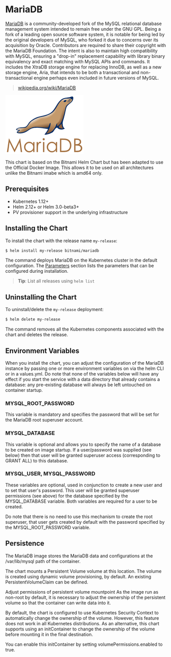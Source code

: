 # MariaDB

[MariaDB](https://mariadb.org) is a community-developed fork of the MySQL relational database management system intended to remain free under the GNU GPL. Being a fork of a leading open source software system, it is notable for being led by the original developers of MySQL, who forked it due to concerns over its acquisition by Oracle. Contributors are required to share their copyright with the MariaDB Foundation.
The intent is also to maintain high compatibility with MySQL, ensuring a "drop-in" replacement capability with library binary equivalency and exact matching with MySQL APIs and commands. It includes the XtraDB storage engine for replacing InnoDB, as well as a new storage engine, Aria, that intends to be both a transactional and non-transactional engine perhaps even included in future versions of MySQL.

> [wikipedia.org/wiki/MariaDB](https://en.wikipedia.org/wiki/MariaDB)

<img src="https://raw.githubusercontent.com/docker-library/docs/74e3b3d4d60389208732dbd2c95145868111d959/mariadb/logo.png" alt="logo">

This chart is based on the Bitnami Helm Chart but has been adapted to use the Official Docker Image. This allows it to be used on all architectures unlike the Bitnami imabe which is amd64 only.

## Prerequisites

- Kubernetes 1.12+
- Helm 2.12+ or Helm 3.0-beta3+
- PV provisioner support in the underlying infrastructure

## Installing the Chart

To install the chart with the release name `my-release`:

```bash
$ helm install my-release bitnami/mariadb
```

The command deploys MariaDB on the Kubernetes cluster in the default configuration. The [Parameters](#parameters) section lists the parameters that can be configured during installation.

> **Tip**: List all releases using `helm list`

## Uninstalling the Chart

To uninstall/delete the `my-release` deployment:

```bash
$ helm delete my-release
```

The command removes all the Kubernetes components associated with the chart and deletes the release.


## Environment Variables
When you install the chart, you can adjust the configuration of the MariaDB instance by passing one or more environment variables on via the helm CLI or in a values.yml. Do note that none of the variables below will have any effect if you start the service with a data directory that already contains a database: any pre-existing database will always be left untouched on container startup.

### MYSQL_ROOT_PASSWORD
This variable is mandatory and specifies the password that will be set for the MariaDB root superuser account.

### MYSQL_DATABASE
This variable is optional and allows you to specify the name of a database to be created on image startup. If a user/password was supplied (see below) then that user will be granted superuser access (corresponding to GRANT ALL) to this database.

### MYSQL_USER, MYSQL_PASSWORD
These variables are optional, used in conjunction to create a new user and to set that user's password. This user will be granted superuser permissions (see above) for the database specified by the MYSQL_DATABASE variable. Both variables are required for a user to be created.

Do note that there is no need to use this mechanism to create the root superuser, that user gets created by default with the password specified by the MYSQL_ROOT_PASSWORD variable.

## Persistence
The MariaDB image stores the MariaDB data and configurations at the /var/lib/mysql path of the container.

The chart mounts a Persistent Volume volume at this location. The volume is created using dynamic volume provisioning, by default. An existing PersistentVolumeClaim can be defined.

Adjust permissions of persistent volume mountpoint
As the image run as non-root by default, it is necessary to adjust the ownership of the persistent volume so that the container can write data into it.

By default, the chart is configured to use Kubernetes Security Context to automatically change the ownership of the volume. However, this feature does not work in all Kubernetes distributions. As an alternative, this chart supports using an initContainer to change the ownership of the volume before mounting it in the final destination.

You can enable this initContainer by setting volumePermissions.enabled to true.
